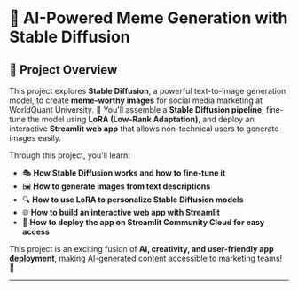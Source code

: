 # 🎨 AI-Powered Meme Generation with Stable Diffusion  

## 🌟 Project Overview  

This project explores **Stable Diffusion**, a powerful text-to-image generation model, to create **meme-worthy images** for social media marketing at WorldQuant University. 🚀 You'll assemble a **Stable Diffusion pipeline**, fine-tune the model using **LoRA (Low-Rank Adaptation)**, and deploy an interactive **Streamlit web app** that allows non-technical users to generate images easily.  

Through this project, you'll learn:  

- 🎭 **How Stable Diffusion works and how to fine-tune it**  
- 🖼️ **How to generate images from text descriptions**  
- 🔍 **How to use LoRA to personalize Stable Diffusion models**  
- 🌐 **How to build an interactive web app with Streamlit**  
- 🚀 **How to deploy the app on Streamlit Community Cloud for easy access**  

This project is an exciting fusion of **AI, creativity, and user-friendly app deployment**, making AI-generated content accessible to marketing teams! 🎉  

---  